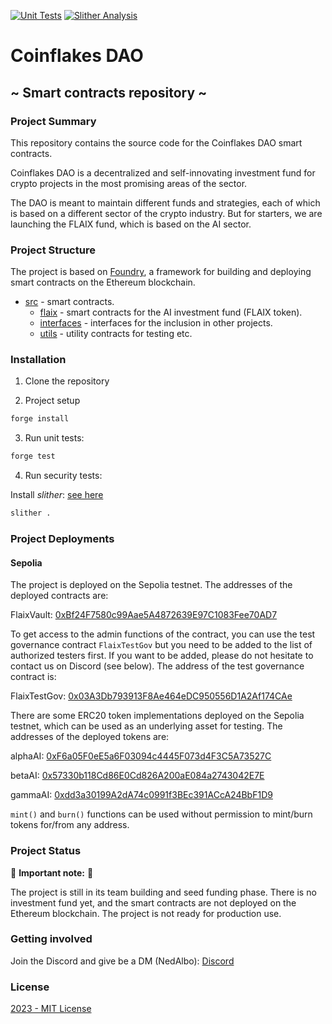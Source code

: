 [![Unit Tests](https://github.com/Coinflakes-DAO/coinflakes-contracts/actions/workflows/test.yml/badge.svg)](https://github.com/Coinflakes-DAO/coinflakes-contracts/actions/workflows/test.yml)
[![Slither Analysis](https://github.com/Coinflakes-DAO/coinflakes-contracts/actions/workflows/slither.yml/badge.svg)](https://github.com/Coinflakes-DAO/coinflakes-contracts/actions/workflows/slither.yml)

# Coinflakes DAO

## ~ Smart contracts repository ~

### Project Summary

This repository contains the source code for the Coinflakes DAO smart contracts.

Coinflakes DAO is a decentralized and self-innovating investment fund for crypto projects in the most promising areas of the sector.

The DAO is meant to maintain different funds and strategies, each of which is based on a different sector of the crypto industry. But for starters, we are launching the FLAIX fund, which is based on the AI sector.

### Project Structure

The project is based on [Foundry](https://github.com/foundry-rs/foundry), a framework for building and deploying smart contracts on the Ethereum blockchain.

- [src](src) - smart contracts.
  - [flaix](src/flaix) - smart contracts for the AI investment fund (FLAIX token).
  - [interfaces](src/interfaces) - interfaces for the inclusion in other projects.
  - [utils](src/utils) - utility contracts for testing etc.

### Installation

1. Clone the repository

2. Project setup

```bash
forge install
```

3. Run unit tests:

```bash
forge test
```

4. Run security tests:

Install _slither_: [see here](https://github.com/crytic/slither#how-to-install)

```bash
slither .
```

### Project Deployments

#### Sepolia

The project is deployed on the Sepolia testnet. The addresses of the deployed contracts are:

FlaixVault: [0xBf24F7580c99Aae5A4872639E97C1083Fee70AD7](https://sepolia.etherscan.io/address/0xBf24F7580c99Aae5A4872639E97C1083Fee70AD7)

To get access to the admin functions of the contract, you can use the test governance
contract `FlaixTestGov` but you need to be added to the list of authorized testers first. If you want to be added, please do not hesitate to contact us on Discord (see below). The address of the test governance contract is:

FlaixTestGov: [0x03A3Db793913F8Ae464eDC950556D1A2Af174CAe](https://sepolia.etherscan.io/address/0x03A3Db793913F8Ae464eDC950556D1A2Af174CAe)

There are some ERC20 token implementations deployed on the Sepolia testnet, which can be used as an underlying asset for testing. The addresses of the deployed tokens are:

alphaAI: [0xF6a05F0eE5a6F03094c4445F073d4F3C5A73527C](https://sepolia.etherscan.io/address/0xF6a05F0eE5a6F03094c4445F073d4F3C5A73527C)

betaAI: [0x57330b118Cd86E0Cd826A200aE084a2743042E7E](https://sepolia.etherscan.io/address/0x57330b118Cd86E0Cd826A200aE084a2743042E7E)

gammaAI: [0xdd3a30199A2dA74c0991f3BEc391ACcA24BbF1D9](https://sepolia.etherscan.io/address/0xdd3a30199A2dA74c0991f3BEc391ACcA24BbF1D9)

`mint()` and `burn()` functions can be used without permission to mint/burn tokens
for/from any address.

### Project Status

:red_circle: **Important note:** :red_circle:

The project is still in its team building and seed funding phase. There is no investment fund yet, and the smart contracts are not deployed on the Ethereum blockchain. The project is not ready for production use.

### Getting involved

Join the Discord and give be a DM (NedAlbo):
[Discord](https://discord.gg/zWsC6tSpAN)

### License

[2023 - MIT License](LICENSE)
